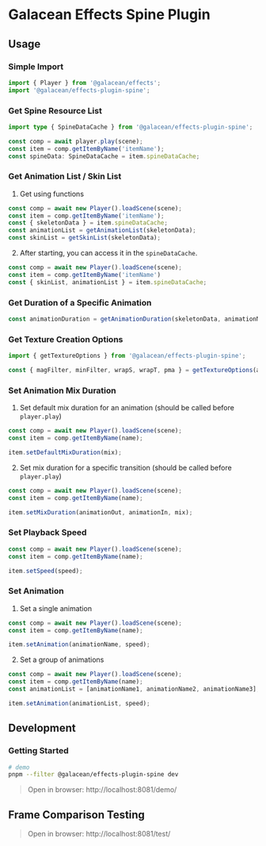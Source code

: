 # Galacean Effects Spine Plugin

## Usage

### Simple Import

``` ts
import { Player } from '@galacean/effects';
import '@galacean/effects-plugin-spine';
```

### Get Spine Resource List

``` ts
import type { SpineDataCache } from '@galacean/effects-plugin-spine';

const comp = await player.play(scene);
const item = comp.getItemByName('itemName');
const spineData: SpineDataCache = item.spineDataCache;
```

### Get Animation List / Skin List

1. Get using functions

``` ts
const comp = await new Player().loadScene(scene);
const item = comp.getItemByName('itemName');
const { skeletonData } = item.spineDataCache;
const animationList = getAnimationList(skeletonData);
const skinList = getSkinList(skeletonData);
```

2. After starting, you can access it in the `spineDataCache`.

``` ts
const comp = await new Player().loadScene(scene);
const item = comp.getItemByName('itemName')
const { skinList, animationList } = item.spineDataCache;
```

### Get Duration of a Specific Animation

``` ts
const animationDuration = getAnimationDuration(skeletonData, animationName);
```

### Get Texture Creation Options
``` ts
import { getTextureOptions } from '@galacean/effects-plugin-spine';

const { magFilter, minFilter, wrapS, wrapT, pma } = getTextureOptions(atlasBuffer);
```

### Set Animation Mix Duration

1. Set default mix duration for an animation (should be called before `player.play`)

``` ts
const comp = await new Player().loadScene(scene);
const item = comp.getItemByName(name);

item.setDefaultMixDuration(mix);
```

2. Set mix duration for a specific transition (should be called before `player.play`)

``` ts
const comp = await new Player().loadScene(scene);
const item = comp.getItemByName(name);

item.setMixDuration(animationOut, animationIn, mix);
```

### Set Playback Speed

``` ts
const comp = await new Player().loadScene(scene);
const item = comp.getItemByName(name);

item.setSpeed(speed);
```

### Set Animation

1. Set a single animation

``` ts
const comp = await new Player().loadScene(scene);
const item = comp.getItemByName(name);

item.setAnimation(animationName, speed);
```

2. Set a group of animations

``` ts
const comp = await new Player().loadScene(scene);
const item = comp.getItemByName(name);
const animationList = [animationName1, animationName2, animationName3];

item.setAnimation(animationList, speed);
```

## Development

### Getting Started

``` bash
# demo
pnpm --filter @galacean/effects-plugin-spine dev
```

> Open in browser: http://localhost:8081/demo/

## Frame Comparison Testing

> Open in browser: http://localhost:8081/test/
